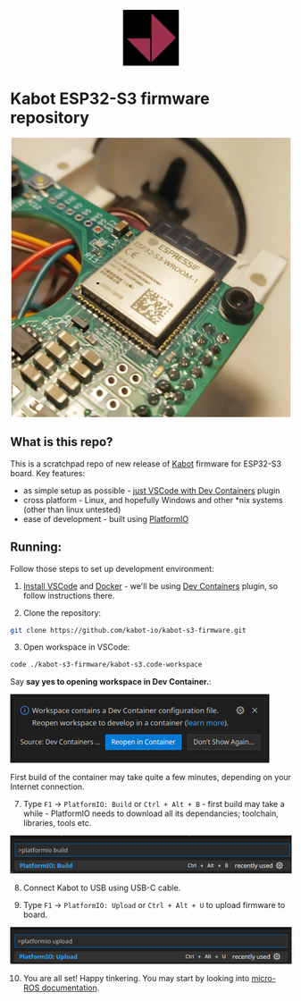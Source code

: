 <p align="center">
<img src="docs/img/kabot-logo.png" alt= “” width="100">
</p>


# Kabot ESP32-S3 firmware repository

<p align="center">
<img src="docs/img/kabot-esp32-s3.jpg" alt= “” width="500">
</p>

## What is this repo?

This is a scratchpad repo of new release of [Kabot](https://github.com/kabot-io/POC) firmware for ESP32-S3 board. Key features:
- as simple setup as possible - [just VSCode with Dev Containers](https://code.visualstudio.com/docs/devcontainers/containers) plugin
- cross platform - Linux, and hopefully Windows and other *nix systems (other than linux untested)
- ease of development - built using [PlatformIO](https://platformio.org/)

## Running:

Follow those steps to set up development environment:

1. [Install VSCode](https://code.visualstudio.com/) and [Docker](https://www.docker.com/) - we'll be using [Dev Containers](https://code.visualstudio.com/docs/devcontainers/containers) plugin, so follow instructions there.

2. Clone the repository: 
```bash
git clone https://github.com/kabot-io/kabot-s3-firmware.git
```
3. Open workspace in VSCode:
```bash
code ./kabot-s3-firmware/kabot-s3.code-workspace
```

Say **say yes to opening workspace in Dev Container.**:

![Say yes](docs/img/dev-containers-reopen.png)

First build of the container may take quite a few minutes, depending on your Internet connection.


7. Type `F1` -> `PlatformIO: Build` or `Ctrl + Alt + B` - first build may take a while - PlatformIO needs to download all its dependancies; toolchain, libraries, tools etc.

![Build](docs/img/platformio-build.png)

8. Connect Kabot to USB using USB-C cable.

9. Type `F1` -> `PlatformIO: Upload` or `Ctrl + Alt + U` to upload firmware to board.

![Build](docs/img/platformio-upload.png)

10. You are all set! Happy tinkering. You may start by looking into [micro-ROS documentation](https://micro.ros.org/).